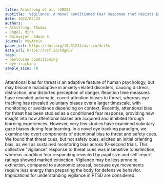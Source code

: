 ```yaml
---
title: Armstrong et al. (2022)
subtitle: 'Vigilance: A Novel Conditioned Fear Response that Resists Extinction'
date: 2022/02/23
authors:
- Armstrong, Thomas
- Engel, Mira
- Dalmaijer, Edwin S
journal: PsyArXiv
paper_url: https://doi.org/10.31234/osf.io/4ct8x
data_url: https://osf.io/hdgmu/
tags:
- pavlovian conditioning
- eye-tracking
sample_size: 78
---
```


Attentional bias for threat is an adaptive feature of human psychology, but may become maladaptive in anxiety-related disorders, causing distress, distraction, and distorted perception of danger. Reaction time measures have revealed automatic, covert attention biases to threat, whereas eye tracking has revealed voluntary biases over a larger timescale, with monitoring or avoidance depending on context. Recently, attentional bias for threat has been studied as a conditioned fear response, providing new insight into how attentional biases are acquired and inhibited through learning experiences. However, very few studies have examined voluntary gaze biases during fear learning. In a novel eye tracking paradigm, we examine the overt components of attentional bias to threat and safety cues. We found that threat cues, but not safety cues, elicited an initial orienting bias, as well as sustained monitoring bias across 10-second trials. This collective "vigilance" response to threat cues was insensitive to extinction, whereas condition fear responding revealed by pupil size and self-report ratings showed marked extinction. Vigilance may be less prone to extinction, compared to autonomic arousal, because eye movements require less energy than preparing the body for defensive behavior. Implications for understanding vigilance in PTSD are considered.
